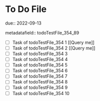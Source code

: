 # To Do File

due:: 2022-09-13

metadatafield:: todoTestFile_354_89

- [ ] Task of todoTestFile_354 1 [[Query me]]
- [ ] Task of todoTestFile_354 2 [[Query me]]
- [ ] Task of todoTestFile_354 3
- [ ] Task of todoTestFile_354 4
- [ ] Task of todoTestFile_354 5
- [ ] Task of todoTestFile_354 6
- [ ] Task of todoTestFile_354 7
- [ ] Task of todoTestFile_354 8
- [ ] Task of todoTestFile_354 9
- [ ] Task of todoTestFile_354 10